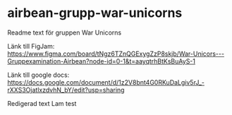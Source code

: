 # airbean-grupp-war-unicorns
Readme text för gruppen War Unicorns

Länk till FigJam: https://www.figma.com/board/tNgz6TZnQGExygZzP8skjb/War-Unicors---Gruppexamination-Airbean?node-id=0-1&t=aayqtrhBtKsBuAyS-1

Länk till google docs: https://docs.google.com/document/d/1z2V8bnt4G0RKuDaLgiv5rJ_-rXXS3OjatlxzdvhN_bY/edit?usp=sharing

Redigerad text
Lam test
